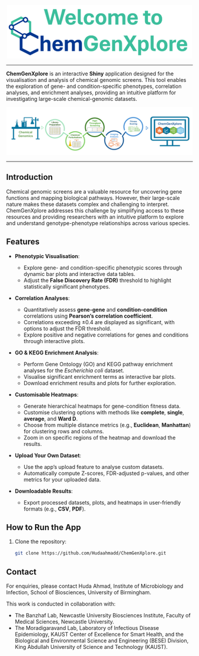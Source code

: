 <p align="center">
  <img src="www/logo.png" alt="Logo" width="500">
</p>

___

**ChemGenXplore** is an interactive **Shiny** application designed for the visualisation and analysis of chemical genomic screens. This tool enables the exploration of gene- and condition-specific phenotypes, correlation analyses, and enrichment analyses, providing an intuitive platform for investigating large-scale chemical-genomic datasets.

![Overview Figure](www/overview_figure.png)

___

## Introduction 

Chemical genomic screens are a valuable resource for uncovering gene functions and mapping biological pathways. However, their large-scale nature makes these datasets complex and challenging to interpret. ChemGenXplore addresses this challenge by simplifying access to these resources and providing researchers with an intuitive platform to explore and understand genotype-phenotype relationships across various species.


## Features

- **Phenotypic Visualisation**:
  - Explore gene- and condition-specific phenotypic scores through dynamic bar plots and interactive data tables.
  - Adjust the **False Discovery Rate (FDR)** threshold to highlight statistically significant phenotypes.

- **Correlation Analyses**:
  - Quantitatively assess **gene-gene** and **condition-condition** correlations using **Pearson’s correlation coefficient**.
  - Correlations exceeding ±0.4 are displayed as significant, with options to adjust the FDR threshold.
  - Explore positive and negative correlations for genes and conditions through interactive plots.

- **GO & KEGG Enrichment Analysis**:
  - Perform Gene Ontology (GO) and KEGG pathway enrichment analyses for the *Escherichia coli* dataset.
  - Visualise significant enrichment terms as interactive bar plots.
  - Download enrichment results and plots for further exploration.

- **Customisable Heatmaps**:
  - Generate hierarchical heatmaps for gene-condition fitness data.
  - Customise clustering options with methods like **complete**, **single**, **average**, and **Ward D**.
  - Choose from multiple distance metrics (e.g., **Euclidean**, **Manhattan**) for clustering rows and columns.
  - Zoom in on specific regions of the heatmap and download the results.

- **Upload Your Own Dataset**:
  - Use the app’s upload feature to analyse custom datasets.
  - Automatically compute Z-scores, FDR-adjusted p-values, and other metrics for your uploaded data.

- **Downloadable Results**:
  - Export processed datasets, plots, and heatmaps in user-friendly formats (e.g., **CSV**, **PDF**).


## How to Run the App

1. Clone the repository:
   ```bash
   git clone https://github.com/Hudaahmadd/ChemGenXplore.git

## Contact 

For enquiries, please contact Huda Ahmad, Institute of Microbiology and Infection, School of Biosciences, University of Birmingham.

This work is conducted in collaboration with:

- The Banzhaf Lab, Newcastle University Biosciences Institute, Faculty of Medical Sciences, Newcastle University.
- The Moradigaravand Lab, Laboratory of Infectious Disease Epidemiology, KAUST Center of Excellence for Smart Health, and the Biological and Environmental Science and Engineering (BESE) Division, King Abdullah University of Science and Technology (KAUST). 




